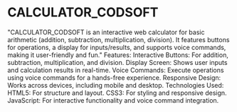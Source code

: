 # CALCULATOR_CODSOFT
"CALCULATOR_CODSOFT is an interactive web calculator for basic arithmetic (addition, subtraction, multiplication, division). It features buttons for operations, a display for inputs/results, and supports voice commands, making it user-friendly and fun."
Features:
Interactive Buttons: For addition, subtraction, multiplication, and division.
Display Screen: Shows user inputs and calculation results in real-time.
Voice Commands: Execute operations using voice commands for a hands-free experience.
Responsive Design: Works across devices, including mobile and desktop.
Technologies Used:
HTML5: For structure and layout.
CSS3: For styling and responsive design.
JavaScript: For interactive functionality and voice command integration.
